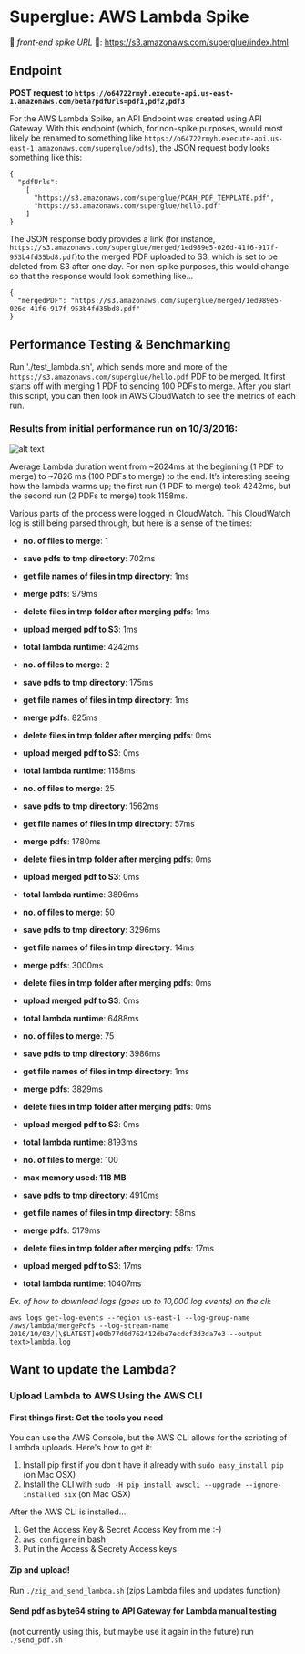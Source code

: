 # Superglue: AWS Lambda Spike

🏐 *front-end spike URL* 🏐: https://s3.amazonaws.com/superglue/index.html

## Endpoint

**POST request to `https://o64722rmyh.execute-api.us-east-1.amazonaws.com/beta?pdfUrls=pdf1,pdf2,pdf3`**

For the AWS Lambda Spike, an API Endpoint was created using API Gateway. With this endpoint (which, for non-spike purposes, would most likely be renamed to something like `https://o64722rmyh.execute-api.us-east-1.amazonaws.com/superglue/pdfs`), the JSON request body looks something like this:

```
{
  "pdfUrls":
    [
      "https://s3.amazonaws.com/superglue/PCAH_PDF_TEMPLATE.pdf",
      "https://s3.amazonaws.com/superglue/hello.pdf"
    ]
}
```

The JSON response body provides a link (for instance, 	
`https://s3.amazonaws.com/superglue/merged/1ed989e5-026d-41f6-917f-953b4fd35bd8.pdf`)to the merged PDF uploaded to S3, which is set to be deleted from S3 after one day. For non-spike purposes, this would change so that the response would look something like...
```
{
  "mergedPDF": "https://s3.amazonaws.com/superglue/merged/1ed989e5-026d-41f6-917f-953b4fd35bd8.pdf"
}
```
## Performance Testing & Benchmarking

Run './test_lambda.sh', which sends more and more of the `https://s3.amazonaws.com/superglue/hello.pdf` PDF to be merged. It first starts
off with merging 1 PDF to sending 100 PDFs to merge. After you start this script, you can then look in AWS CloudWatch to see the metrics of each run.

### Results from initial performance run on 10/3/2016:

[duration_graph]: https://github.com/standard-library/superglue/blob/aws-lambda/lambda-spike/perf/duration.png "duration graph"

![alt text][duration_graph]

Average Lambda duration went from ~2624ms at the beginning (1 PDF to merge) to ~7826 ms (100 PDFs to merge) to the end.
It’s interesting seeing how the lambda warms up; the first run (1 PDF to merge) took 4242ms, but the second run (2 PDFs to merge) took 1158ms.

Various parts of the process were logged in CloudWatch. This CloudWatch log is still being parsed through, but here is a sense of the times:

- **no. of files to merge**: 1
- **save pdfs to tmp directory**: 702ms
- **get file names of files in tmp directory**: 1ms
- **merge pdfs**: 979ms
- **delete files in tmp folder after merging pdfs**: 1ms
- **upload merged pdf to S3**: 1ms
- **total lambda runtime**: 4242ms

- **no. of files to merge**: 2
- **save pdfs to tmp directory**: 175ms
- **get file names of files in tmp directory**: 1ms
- **merge pdfs**: 825ms
- **delete files in tmp folder after merging pdfs**: 0ms
- **upload merged pdf to S3**:  0ms
- **total lambda runtime**: 1158ms

- **no. of files to merge**: 25
- **save pdfs to tmp directory**: 1562ms
- **get file names of files in tmp directory**: 57ms
- **merge pdfs**: 1780ms
- **delete files in tmp folder after merging pdfs**: 0ms
- **upload merged pdf to S3**:  0ms
- **total lambda runtime**: 3896ms

- **no. of files to merge**: 50
- **save pdfs to tmp directory**: 3296ms
- **get file names of files in tmp directory**: 14ms
- **merge pdfs**: 3000ms
- **delete files in tmp folder after merging pdfs**: 0ms
- **upload merged pdf to S3**:  0ms
- **total lambda runtime**: 6488ms

- **no. of files to merge**: 75
- **save pdfs to tmp directory**: 3986ms
- **get file names of files in tmp directory**: 1ms
- **merge pdfs**: 3829ms
- **delete files in tmp folder after merging pdfs**: 0ms
- **upload merged pdf to S3**:  0ms
- **total lambda runtime**: 8193ms

- **no. of files to merge**: 100
- **max memory used: 118 MB**
- **save pdfs to tmp directory**: 4910ms
- **get file names of files in tmp directory**: 58ms
- **merge pdfs**: 5179ms
- **delete files in tmp folder after merging pdfs**: 17ms
- **upload merged pdf to S3**: 17ms
- **total lambda runtime**: 10407ms


*Ex. of how to download logs (goes up to 10,000 log events) on the cli*:

`aws logs get-log-events --region us-east-1 --log-group-name /aws/lambda/mergePdfs --log-stream-name 2016/10/03/[\$LATEST]e00b77d0d762412dbe7ecdcf3d3da7e3 --output text>lambda.log`


## Want to update the Lambda?

### Upload Lambda to AWS Using the AWS CLI

#### First things first: Get the tools you need
You can use the AWS Console, but the AWS CLI allows for the scripting of Lambda uploads. Here's how to get it:

1. Install pip first if you don't have it already with `sudo easy_install pip` (on Mac OSX)
2. Install the CLI with `sudo -H pip install awscli --upgrade --ignore-installed six` (on Mac OSX)

After the AWS CLI is installed...

1. Get the Access Key & Secret Access Key from me :-)
2. `aws configure` in bash
3. Put in the Access & Secrety Access keys

#### Zip and upload!
Run `./zip_and_send_lambda.sh` (zips Lambda files and updates function)

#### Send pdf as byte64 string to API Gateway for Lambda manual testing
(not currently using this, but maybe use it again in the future)
run `./send_pdf.sh`

